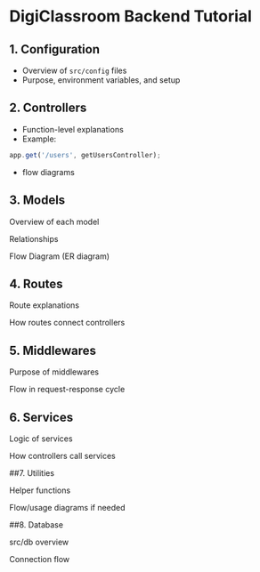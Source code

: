 # DigiClassroom Backend Tutorial

## 1. Configuration
- Overview of `src/config` files
- Purpose, environment variables, and setup

## 2. Controllers
- Function-level explanations
- Example:

```javascript
app.get('/users', getUsersController);
```
- flow diagrams

## 3. Models

Overview of each model

Relationships

Flow Diagram (ER diagram)

## 4. Routes

Route explanations

How routes connect controllers

## 5. Middlewares

Purpose of middlewares

Flow in request-response cycle

## 6. Services

Logic of services

How controllers call services

##7. Utilities

Helper functions

Flow/usage diagrams if needed

##8. Database

src/db overview

Connection flow
